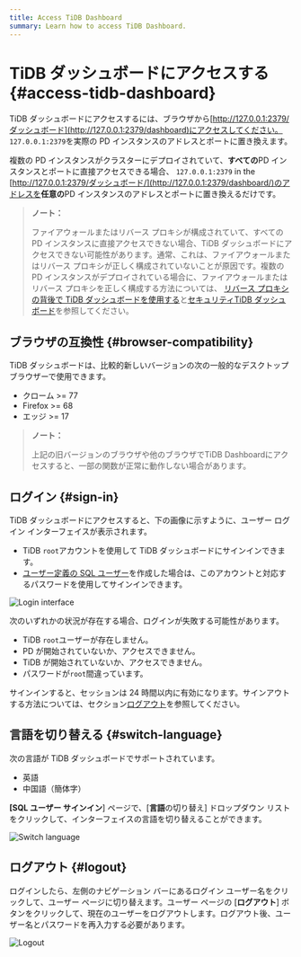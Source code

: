 ```yaml
---
title: Access TiDB Dashboard
summary: Learn how to access TiDB Dashboard.
---
```


# TiDB ダッシュボードにアクセスする {#access-tidb-dashboard}

TiDB ダッシュボードにアクセスするには、ブラウザから[http://127.0.0.1:2379/ダッシュボード](http://127.0.0.1:2379/dashboard)にアクセスしてください。 `127.0.0.1:2379`を実際の PD インスタンスのアドレスとポートに置き換えます。

複数の PD インスタンスがクラスターにデプロイされていて、**すべての**PD インスタンスとポートに直接アクセスできる場合、 `127.0.0.1:2379` in the [http://127.0.0.1:2379/ダッシュボード/](http://127.0.0.1:2379/dashboard/)のアドレスを<strong>任意の</strong>PD インスタンスのアドレスとポートに置き換えるだけです。

> **ノート：**
>
> ファイアウォールまたはリバース プロキシが構成されていて、すべての PD インスタンスに直接アクセスできない場合、TiDB ダッシュボードにアクセスできない可能性があります。通常、これは、ファイアウォールまたはリバース プロキシが正しく構成されていないことが原因です。複数の PD インスタンスがデプロイされている場合に、ファイアウォールまたはリバース プロキシを正しく構成する方法については、 [リバース プロキシの背後で TiDB ダッシュボードを使用する](/dashboard/dashboard-ops-reverse-proxy.md)と[セキュリティTiDB ダッシュボード](/dashboard/dashboard-ops-security.md)を参照してください。

## ブラウザの互換性 {#browser-compatibility}

TiDB ダッシュボードは、比較的新しいバージョンの次の一般的なデスクトップ ブラウザーで使用できます。

-   クローム &gt;= 77
-   Firefox &gt;= 68
-   エッジ &gt;= 17

> **ノート：**
>
> 上記の旧バージョンのブラウザや他のブラウザでTiDB Dashboardにアクセスすると、一部の関数が正常に動作しない場合があります。

## ログイン {#sign-in}

TiDB ダッシュボードにアクセスすると、下の画像に示すように、ユーザー ログイン インターフェイスが表示されます。

-   TiDB `root`アカウントを使用して TiDB ダッシュボードにサインインできます。
-   [ユーザー定義の SQL ユーザー](/dashboard/dashboard-user.md)を作成した場合は、このアカウントと対応するパスワードを使用してサインインできます。

![Login interface](https://docs-download.pingcap.com/media/images/docs/dashboard/dashboard-access-login.png)

次のいずれかの状況が存在する場合、ログインが失敗する可能性があります。

-   TiDB `root`ユーザーが存在しません。
-   PD が開始されていないか、アクセスできません。
-   TiDB が開始されていないか、アクセスできません。
-   パスワードが`root`間違っています。

サインインすると、セッションは 24 時間以内に有効になります。サインアウトする方法については、セクション[ログアウト](#logout)を参照してください。

## 言語を切り替える {#switch-language}

次の言語が TiDB ダッシュボードでサポートされています。

-   英語
-   中国語（簡体字）

**[SQL ユーザー サインイン**] ページで、[<strong>言語</strong>の切り替え] ドロップダウン リストをクリックして、インターフェイスの言語を切り替えることができます。

![Switch language](https://docs-download.pingcap.com/media/images/docs/dashboard/dashboard-access-switch-language.png)

## ログアウト {#logout}

ログインしたら、左側のナビゲーション バーにあるログイン ユーザー名をクリックして、ユーザー ページに切り替えます。ユーザー ページの [**ログアウト**] ボタンをクリックして、現在のユーザーをログアウトします。ログアウト後、ユーザー名とパスワードを再入力する必要があります。

![Logout](https://docs-download.pingcap.com/media/images/docs/dashboard/dashboard-access-logout.png)
